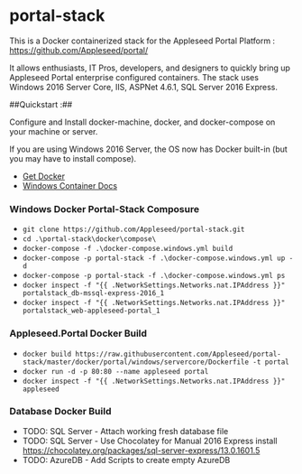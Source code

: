 # portal-stack
This is a Docker containerized stack for the Appleseed Portal Platform : https://github.com/Appleseed/portal/

It allows enthusiasts, IT Pros, developers, and designers to quickly bring up Appleseed Portal enterprise configured containers.  The stack uses Windows 2016 Server Core, IIS, ASPNet 4.6.1, SQL Server 2016 Express.


##Quickstart :##

Configure and Install docker-machine, docker, and docker-compose on your machine or server. 

If you are using Windows 2016 Server, the OS now has Docker built-in (but you may have to install compose).
- [Get Docker ](https://www.docker.com/products/overview)
- [Windows Container Docs ](https://aka.ms/WindowsContainers)

### Windows Docker Portal-Stack Composure
- `git clone https://github.com/Appleseed/portal-stack.git`
- `cd .\portal-stack\docker\compose\`
- `docker-compose -f .\docker-compose.windows.yml build`
- `docker-compose -p portal-stack -f .\docker-compose.windows.yml up -d`
- `docker-compose -p portal-stack -f .\docker-compose.windows.yml ps`
- `docker inspect -f "{{ .NetworkSettings.Networks.nat.IPAddress }}" portalstack_db-mssql-express-2016_1`
- `docker inspect -f "{{ .NetworkSettings.Networks.nat.IPAddress }}" portalstack_web-appleseed-portal_1`

### Appleseed.Portal Docker Build
- `docker build https://raw.githubusercontent.com/Appleseed/portal-stack/master/docker/portal/windows/servercore/Dockerfile -t portal`
- `docker run -d -p 80:80 --name appleseed portal`
- `docker inspect -f "{{ .NetworkSettings.Networks.nat.IPAddress }}" appleseed`

### Database Docker Build
- TODO: SQL Server - Attach working fresh database file
- TODO: SQL Server - Use Chocolatey for Manual 2016 Express install https://chocolatey.org/packages/sql-server-express/13.0.1601.5
- TODO: AzureDB - Add Scripts to create empty AzureDB


